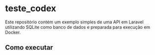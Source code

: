 # teste_codex

Este repositório contém um exemplo simples de uma API em Laravel utilizando
SQLite como banco de dados e preparada para execução em Docker.

## Como executar


